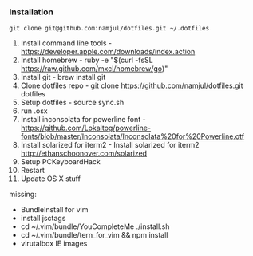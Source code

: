 ### Installation

    git clone git@github.com:namjul/dotfiles.git ~/.dotfiles

1. Install command line tools - https://developer.apple.com/downloads/index.action
2. Install homebrew - ruby -e "$(curl -fsSL https://raw.github.com/mxcl/homebrew/go)"
3. Install git - brew install git
4. Clone dotfiles repo - git clone https://github.com/namjul/dotfiles.git dotfiles
5. Setup dotfiles - source sync.sh
6. run .osx
7. Install inconsolata for powerline font - https://github.com/Lokaltog/powerline-fonts/blob/master/Inconsolata/Inconsolata%20for%20Powerline.otf
8. Install solarized for iterm2 - Install solarized for iterm2 http://ethanschoonover.com/solarized
9. Setup PCKeyboardHack
10. Restart
11. Update OS X stuff

missing:
- BundleInstall for vim
- install jsctags
- cd ~/.vim/bundle/YouCompleteMe
  ./install.sh
- cd ~/.vim/bundle/tern_for_vim && npm install
- virutalbox IE images
